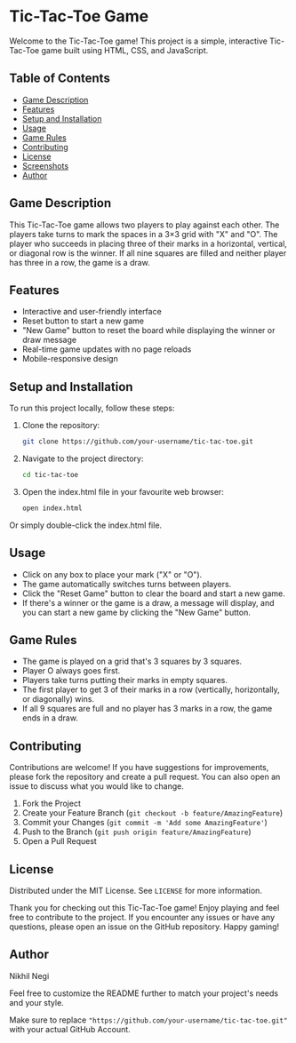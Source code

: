 # Tic-Tac-Toe Game

Welcome to the Tic-Tac-Toe game! This project is a simple, interactive Tic-Tac-Toe game built using HTML, CSS, and JavaScript.

## Table of Contents
- [Game Description](#game-description)
- [Features](#features)
- [Setup and Installation](#setup-and-installation)
- [Usage](#usage)
- [Game Rules](#game-rules)
- [Contributing](#contributing)
- [License](#license)
- [Screenshots](#screenshots)
- [Author](#author)

## Game Description
This Tic-Tac-Toe game allows two players to play against each other. The players take turns to mark the spaces in a 3×3 grid with "X" and "O". The player who succeeds in placing three of their marks in a horizontal, vertical, or diagonal row is the winner. If all nine squares are filled and neither player has three in a row, the game is a draw.

## Features
- Interactive and user-friendly interface
- Reset button to start a new game
- "New Game" button to reset the board while displaying the winner or draw message
- Real-time game updates with no page reloads
- Mobile-responsive design

## Setup and Installation
To run this project locally, follow these steps:

1. Clone the repository:
   ```bash
   git clone https://github.com/your-username/tic-tac-toe.git
2. Navigate to the project directory:
   ```bash
   cd tic-tac-toe
3. Open the index.html file in your favourite web browser:
   ```bash
   open index.html
Or simply double-click the index.html file.


## Usage
- Click on any box to place your mark ("X" or "O").
- The game automatically switches turns between players.
- Click the "Reset Game" button to clear the board and start a new game.
- If there's a winner or the game is a draw, a message will display, and you can start a new game by clicking the "New Game" button.

## Game Rules
- The game is played on a grid that's 3 squares by 3 squares.
- Player O always goes first.
- Players take turns putting their marks in empty squares.
- The first player to get 3 of their marks in a row (vertically, horizontally, or diagonally) wins.
- If all 9 squares are full and no player has 3 marks in a row, the game ends in a draw.

## Contributing
Contributions are welcome! If you have suggestions for improvements, please fork the repository and create a pull request. You can also open an issue to discuss what you would like to change.

1. Fork the Project
2. Create your Feature Branch (`git checkout -b feature/AmazingFeature`)
3. Commit your Changes (`git commit -m 'Add some AmazingFeature'`)
4. Push to the Branch (`git push origin feature/AmazingFeature`)
5. Open a Pull Request

## License
Distributed under the MIT License. See `LICENSE` for more information.

Thank you for checking out this Tic-Tac-Toe game! Enjoy playing and feel free to contribute to the project. If you encounter any issues or have any questions, please open an issue on the GitHub repository. Happy gaming!

## Author
Nikhil Negi

Feel free to customize the README further to match your project's needs and your style.

Make sure to replace `"https://github.com/your-username/tic-tac-toe.git"` with your actual GitHub Account.
